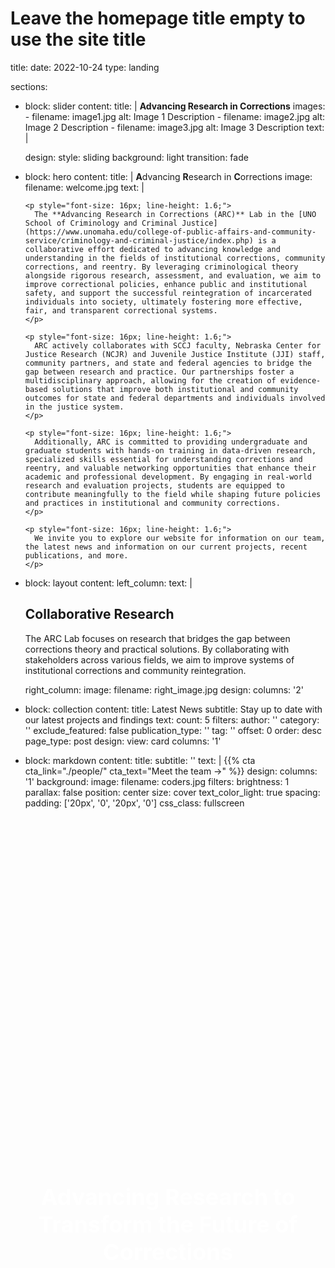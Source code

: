 # Leave the homepage title empty to use the site title
title:
date: 2022-10-24
type: landing

sections:
  - block: slider
    content:
      title: |
        **Advancing Research in Corrections**
      images:
        - filename: image1.jpg
          alt: Image 1 Description
        - filename: image2.jpg
          alt: Image 2 Description
        - filename: image3.jpg
          alt: Image 3 Description
      text: |
        <p style="position: absolute; top: 50%; left: 50%; transform: translate(-50%, -50%); color: white; font-size: 36px; font-weight: bold; text-align: center;">
          Advancing Research to Transform the Future of Corrections
        </p>
    design:
      style: sliding
      background: light
      transition: fade

  - block: hero
    content:
      title: |
        **A**dvancing **R**esearch in **C**orrections
      image:
        filename: welcome.jpg
      text: |
        <br>
        
        <p style="font-size: 16px; line-height: 1.6;">
          The **Advancing Research in Corrections (ARC)** Lab in the [UNO School of Criminology and Criminal Justice](https://www.unomaha.edu/college-of-public-affairs-and-community-service/criminology-and-criminal-justice/index.php) is a collaborative effort dedicated to advancing knowledge and understanding in the fields of institutional corrections, community corrections, and reentry. By leveraging criminological theory alongside rigorous research, assessment, and evaluation, we aim to improve correctional policies, enhance public and institutional safety, and support the successful reintegration of incarcerated individuals into society, ultimately fostering more effective, fair, and transparent correctional systems. 
        </p>

        <p style="font-size: 16px; line-height: 1.6;">
          ARC actively collaborates with SCCJ faculty, Nebraska Center for Justice Research (NCJR) and Juvenile Justice Institute (JJI) staff, community partners, and state and federal agencies to bridge the gap between research and practice. Our partnerships foster a multidisciplinary approach, allowing for the creation of evidence-based solutions that improve both institutional and community outcomes for state and federal departments and individuals involved in the justice system.
        </p>

        <p style="font-size: 16px; line-height: 1.6;">
          Additionally, ARC is committed to providing undergraduate and graduate students with hands-on training in data-driven research, specialized skills essential for understanding corrections and reentry, and valuable networking opportunities that enhance their academic and professional development. By engaging in real-world research and evaluation projects, students are equipped to contribute meaningfully to the field while shaping future policies and practices in institutional and community corrections.
        </p>

        <p style="font-size: 16px; line-height: 1.6;">
          We invite you to explore our website for information on our team, the latest news and information on our current projects, recent publications, and more.
        </p>

  - block: layout
    content:
      left_column:
        text: |
          <h2>Collaborative Research</h2>
          <p>The ARC Lab focuses on research that bridges the gap between corrections theory and practical solutions. By collaborating with stakeholders across various fields, we aim to improve systems of institutional corrections and community reintegration.</p>
      right_column:
        image:
          filename: right_image.jpg
    design:
      columns: '2'
  
  - block: collection
    content:
      title: Latest News
      subtitle: Stay up to date with our latest projects and findings
      text:
      count: 5
      filters:
        author: ''
        category: ''
        exclude_featured: false
        publication_type: ''
        tag: ''
      offset: 0
      order: desc
      page_type: post
    design:
      view: card
      columns: '1'
  
  - block: markdown
    content:
      title:
      subtitle: ''
      text: |
        {{% cta cta_link="./people/" cta_text="Meet the team →" %}}
    design:
      columns: '1'
      background:
        image: 
          filename: coders.jpg
          filters:
            brightness: 1
          parallax: false
          position: center
          size: cover
          text_color_light: true
      spacing:
        padding: ['20px', '0', '20px', '0']
      css_class: fullscreen
